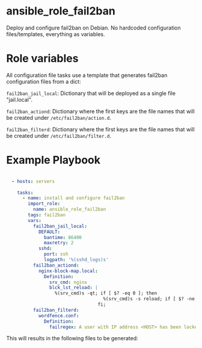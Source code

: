 ansible_role_fail2ban
=====================

Deploy and configure fail2ban on Debian. No hardcoded configuration
files/templates, everything as variables.

# Role variables

All configuration file tasks use a template that generates fail2ban
configuration files from a dict:

`fail2ban_jail_local`: Dictionary that will be deployed as a single file "jail.local".

`fail2ban_actiond`: Dictionary where the first keys are the file names that
will be created under `/etc/fail2ban/action.d`.

`fail2ban_filterd`: Dictionary where the first keys are the file names that
will be created under `/etc/fail2ban/filter.d`.

# Example Playbook

```yaml

  - hosts: servers
    
    tasks:
      - name: install and configure fail2ban
        import_role:
          name: ansible_role_fail2ban
        tags: fail2ban
        vars:
          fail2ban_jail_local:
            DEFAULT:
              bantime: 86400
              maxretry: 2
            sshd:
              port: ssh
              logpath: '%(sshd_logs)s'
          fail2ban_actiond:
            nginx-block-map.local:
              Definition:
                srv_cmd: nginx
                blck_lst_reload: |
                  %(srv_cmd)s -qt; if [ $? -eq 0 ]; then
                                    %(srv_cmd)s -s reload; if [ $? -ne 0 ]; then echo 'reload failed.'; fi;
                                  fi;
          fail2ban_filterd:
            wordfence.conf:
              Definition:
                failregex: A user with IP address <HOST> has been locked out from signing in or using the password recovery form for the following reason
```

This will results in the following files to be generated:

